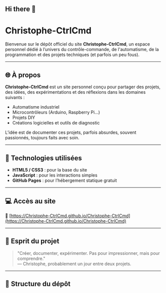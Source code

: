 ## Hi there 👋
# Christophe-CtrlCmd

Bienvenue sur le dépôt officiel du site **Christophe-CtrlCmd**, un espace personnel dédié à l’univers du contrôle-commande, de l'automatisme, de la programmation et des projets techniques (et parfois un peu fous).

---

## 🌐 À propos

**Christophe-CtrlCmd** est un site personnel conçu pour partager des projets, des idées, des expérimentations et des réflexions dans les domaines suivants :

- Automatisme industriel
- Microcontrôleurs (Arduino, Raspberry Pi…)
- Projets DIY
- Créations logicielles et outils de diagnostic

L’idée est de documenter ces projets, parfois absurdes, souvent passionnés, toujours faits avec soin.

---

## 🔧 Technologies utilisées

- **HTML5 / CSS3** : pour la base du site
- **JavaScript** : pour les interactions simples
- **GitHub Pages** : pour l’hébergement statique gratuit

---

## 💻 Accès au site

🔗 [https://Christophe-CtrlCmd.github.io/Christophe-CtrlCmd](https://Christophe-CtrlCmd.github.io/Christophe-CtrlCmd)  

---

## 🧠 Esprit du projet

> "Créer, documenter, expérimenter. Pas pour impressionner, mais pour comprendre."  
> — Christophe, probablement un jour entre deux projets.

---

## 📂 Structure du dépôt

